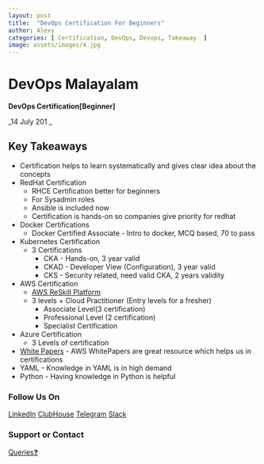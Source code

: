 ```yaml
---
layout: post
title:  "DevOps Certification For Beginners"
author: Alexy
categories: [ Certification, DevOps, Devops, Takeaway  ]
image: assets/images/4.jpg
---
```

# DevOps Malayalam

**DevOps Certification[Beginner]**

_14 July 201 _

## Key Takeaways

* Certification helps to learn systematically and gives clear idea about the concepts
* RedHat Certification
    * RHCE Certification better for beginners
    * For Sysadmin roles
    * Ansible is included now
    * Certification is hands-on so companies give priority for redhat 
* Docker Certifications
    * Docker Certified Associate - Intro to docker, MCQ based, 70 to pass
* Kubernetes Certification
  * 3 Certifications
      * CKA - Hands-on, 3 year valid 
      * CKAD - Developer View (Configuration), 3 year valid 
      * CKS - Security related, need valid CKA,  2 years validity
* AWS Certification
    * [AWS ReSkill Platform](https://awsreskill.com/signup?source=7dd1daac&medium=direct) 
    * 3 levels + Cloud Practitioner (Entry levels for a fresher)
      * Associate Level(3 certification)
      * Professional Level (2 certification)
      * Specialist Certification
* Azure Certification
  * 3 Levels of certification
* [White Papers](https://aws.amazon.com/whitepapers/?whitepapers-main.sort-by=item.additionalFields.sortDate&whitepapers-main.sort-order=desc&awsf.whitepapers-content-type=*all&awsf.whitepapers-tech-category=*all&awsf.whitepapers-industries=*all&awsf.whitepapers-business-category=*all&awsf.whitepapers-global-methodology=*all) - AWS WhitePapers are great resource which helps us in certifications 
* YAML - Knowledge in YAML is in high demand
* Python - Having knowledge in Python is helpful


### Follow Us On

[LinkedIn](https://www.linkedin.com/company/devopsmalayalam)
[ClubHouse](https://github.com/DevOps-Malayalam/Test/settings/pages)
[Telegram](https://t.me/joinchat/tninMc2bBGdiY2E1)
[Slack](https://join.slack.com/t/devopsmalayalam/shared_invite/zt-tuws4bts-9ZhKh5snDTuv8m7FiECv~g)

### Support or Contact

[Queries❓](https://docs.google.com/forms/d/e/1FAIpQLSdXmOgcM1zqVVONSZkrQ_twl2D9G8UBesN5OJ4xMZj_yXgebg/viewform)
